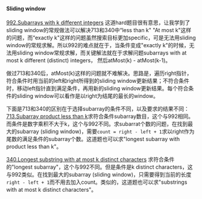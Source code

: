 #### Sliding window 

[992.Subarrays with k different integers](https://github.com/arkito-ko/leetcode/blob/main/sliding_window/992.Subarrays_with_K_Different_Integers.py) 这道hard题目很有意思，让我学到了sliding window的常规做法可以解决713和340中“less than k" "At most k"这样的问题，而“exactly k"这样的问题虽然搜索目标更加specific，可是无法用sliding window的常规求解。所以992的难点就在于，当条件变成"exactly k"的时候，无法用sliding window常规求解，而关键解法就在于求解问题subarrays with at most k different (distinct) integers， 然后atMost(k) - atMost(k-1)。

做过713和340后，atMost(k)这样的问题就不难解决。思路是，遍历right指针，符合条件时用当前的left和right所得到的sliding window更新结果；不符合条件时，移动left指针直到满足条件，再用新的sliding window更新结果。每个符合条件的sliding window可以看作是以right为结尾的最长的window。

下面是713和340的区别在于选择subarray的条件不同，以及要求的结果不同： 
[713.Subarray product less than k](https://github.com/arkito-ko/leetcode/blob/main/sliding_window/713.Subarray_Product_Less_Than_K.py)求符合条件subarray数目，这个与992相同。而条件是数字乘积不大于k，这个与992不同。求subarrat个数的问题，在找到最大的subarray (sliding window)，需要`count = right - left + 1`求以right作为尾数的满足条件的subarray个数。这道题也可以求"longest subarray with product less than k"。

[340.Longest substring with at most k distinct characters](https://github.com/arkito-ko/leetcode/blob/main/sliding_window/340.Longest%20_Substring_with_At_Most_K_Distinct_Characters.py) 求符合条件的"longest subarray"，这个与992不同。但是条件是k distinct characters，这与992类似。在找到最大的subarray (sliding window)，只需要得到当前的长度`right - left + 1`而不用去加入count。类似的，这道题也可以求"substrings with at most k distinct characters"。